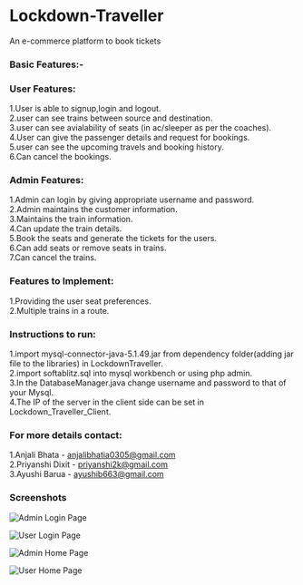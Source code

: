 # Lockdown-Traveller
An e-commerce platform to book tickets  
  
### Basic Features:-  

### User Features:   
1.User is able to signup,login and logout.  
2.user can see trains between source and destination.   
3.user can see avialability of seats (in ac/sleeper as per the coaches).   
4.User can give the passenger details and request for bookings.   
5.user can see the upcoming travels and booking history.   
6.Can cancel the bookings.  


### Admin Features:   
1.Admin can login by giving appropriate username and password.   
2.Admin maintains the customer information.   
3.Maintains the train information.   
4.Can update the train details.   
5.Book the seats and generate the tickets for the users.   
6.Can add seats or remove seats in trains.   
7.Can cancel the trains.    

### Features to Implement:   
1.Providing the user seat preferences.     
2.Multiple trains in a route.  

### Instructions to run:  
1.import mysql-connector-java-5.1.49.jar from dependency folder(adding jar file to the libraries) in LockdownTraveller.   
2.import softablitz.sql into mysql workbench or using php admin.   
3.In the DatabaseManager.java change username and password to that of your Mysql.   
4.The IP of the server in the client side can be set in Lockdown_Traveller_Client.  
  
### For more details contact:
1.Anjali Bhata - anjalibhatia0305@gmail.com  
2.Priyanshi Dixit - priyanshi2k@gmail.com  
3.Ayushi Barua - ayushib663@gmail.com  
  
### Screenshots

![Admin Login Page](https://user-images.githubusercontent.com/70772814/97794877-8a9f5e80-1c25-11eb-8576-3584aa0d0583.JPG)  
  
![User Login Page](https://user-images.githubusercontent.com/70772814/97794883-91c66c80-1c25-11eb-8537-5241c9c56de9.JPG)  
  
![Admin Home Page](https://user-images.githubusercontent.com/70772814/97794884-968b2080-1c25-11eb-9ac6-484f50310815.JPG)  
  
![User Home Page](https://user-images.githubusercontent.com/70772814/97794890-9c810180-1c25-11eb-837b-51b274b7b7a7.JPG)  
  
